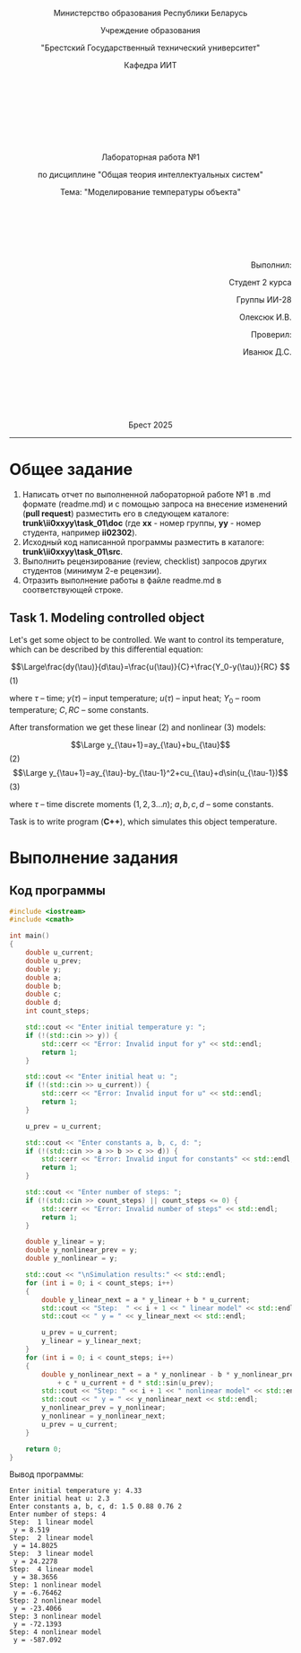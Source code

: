 <p align="center"> Министерство образования Республики Беларусь</p>
<p align="center">Учреждение образования</p>
<p align="center">"Брестский Государственный технический университет"</p>
<p align="center">Кафедра ИИТ</p>
<br><br><br><br><br><br><br>
<p align="center">Лабораторная работа №1</p>
<p align="center">по дисциплине "Общая теория интеллектуальных систем"</p>
<p align="center">Тема: "Моделирование температуры объекта"</p>
<br><br><br><br><br>
<p align="right">Выполнил:</p>
<p align="right">Студент 2 курса</p>
<p align="right">Группы ИИ-28</p>
<p align="right">Олексюк И.В.</p>
<p align="right">Проверил:</p>
<p align="right">Иванюк Д.С.</p>
<br><br><br><br><br>
<p align="center">Брест 2025</p>

<hr>

# Общее задание #
1. Написать отчет по выполненной лабораторной работе №1 в .md формате (readme.md) и с помощью запроса на внесение изменений (**pull request**) разместить его в следующем каталоге: **trunk\ii0xxyy\task_01\doc** (где **xx** - номер группы, **yy** - номер студента, например **ii02302**).
2. Исходный код написанной программы разместить в каталоге: **trunk\ii0xxyy\task_01\src**.
3. Выполнить рецензирование (review, checklist) запросов других студентов (минимум 2-е рецензии).
4. Отразить выполнение работы в файлe readme.md в соответствующей строке.

## Task 1. Modeling controlled object ##
Let's get some object to be controlled. We want to control its temperature, which can be described by this differential equation:

$$\Large\frac{dy(\tau)}{d\tau}=\frac{u(\tau)}{C}+\frac{Y_0-y(\tau)}{RC} $$ (1)

where $\tau$ – time; $y(\tau)$ – input temperature; $u(\tau)$ – input heat; $Y_0$ – room temperature; $C,RC$ – some constants.

After transformation we get these linear (2) and nonlinear (3) models:

$$\Large y_{\tau+1}=ay_{\tau}+bu_{\tau}$$ (2)
$$\Large y_{\tau+1}=ay_{\tau}-by_{\tau-1}^2+cu_{\tau}+d\sin(u_{\tau-1})$$ (3)

where $\tau$ – time discrete moments ($1,2,3{\dots}n$); $a,b,c,d$ – some constants.

Task is to write program (**С++**), which simulates this object temperature.

# Выполнение задания #

## Код программы ##

```cpp
#include <iostream>
#include <cmath>

int main()
{
    double u_current;
    double u_prev;
    double y;
    double a;
    double b;
    double c;
    double d;
    int count_steps;

    std::cout << "Enter initial temperature y: ";
    if (!(std::cin >> y)) {
        std::cerr << "Error: Invalid input for y" << std::endl;
        return 1;
    }

    std::cout << "Enter initial heat u: ";
    if (!(std::cin >> u_current)) {
        std::cerr << "Error: Invalid input for u" << std::endl;
        return 1;
    }

    u_prev = u_current;

    std::cout << "Enter constants a, b, c, d: ";
    if (!(std::cin >> a >> b >> c >> d)) {
        std::cerr << "Error: Invalid input for constants" << std::endl;
        return 1;
    }

    std::cout << "Enter number of steps: ";
    if (!(std::cin >> count_steps) || count_steps <= 0) {
        std::cerr << "Error: Invalid number of steps" << std::endl;
        return 1;
    }

    double y_linear = y;
    double y_nonlinear_prev = y;
    double y_nonlinear = y;

    std::cout << "\nSimulation results:" << std::endl;
    for (int i = 0; i < count_steps; i++)
    {
        double y_linear_next = a * y_linear + b * u_current;
        std::cout << "Step:  " << i + 1 << " linear model" << std::endl;
        std::cout << " y = " << y_linear_next << std::endl;

        u_prev = u_current;
        y_linear = y_linear_next;
    }
    for (int i = 0; i < count_steps; i++)
    {
        double y_nonlinear_next = a * y_nonlinear - b * y_nonlinear_prev * y_nonlinear_prev
            + c * u_current + d * std::sin(u_prev);
        std::cout << "Step: " << i + 1 << " nonlinear model" << std::endl;
        std::cout << " y = " << y_nonlinear_next << std::endl;
        y_nonlinear_prev = y_nonlinear;
        y_nonlinear = y_nonlinear_next;
        u_prev = u_current;
    }

    return 0;
}

```
Вывод программы:
```
Enter initial temperature y: 4.33
Enter initial heat u: 2.3
Enter constants a, b, c, d: 1.5 0.88 0.76 2
Enter number of steps: 4
Step:  1 linear model
 y = 8.519
Step:  2 linear model
 y = 14.8025
Step:  3 linear model
 y = 24.2278
Step:  4 linear model
 y = 38.3656
Step: 1 nonlinear model
 y = -6.76462
Step: 2 nonlinear model
 y = -23.4066
Step: 3 nonlinear model
 y = -72.1393
Step: 4 nonlinear model
 y = -587.092
```